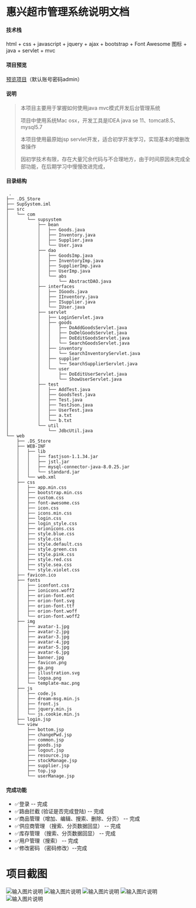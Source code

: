 

# 惠兴超市管理系统说明文档

####  技术栈

html + css + javascript + jquery + ajax + bootstrap + Font Awesome 图标 + java + servlet + mvc

####  项目预览

[预览项目](http://admin.cooxl.cn:8989/)（默认账号密码admin）

#### 说明

> 本项目主要用于掌握如何使用java mvc模式开发后台管理系统
>
> 项目中使用系统Mac osx，开发工具是IDEA java se 11、tomcat8.5、mysql5.7
>
> 本项目使用最原始jsp servlet开发，适合初学开发学习，实现基本的增删改查操作
>
> 因初学技术有限，存在大量冗余代码与不合理地方，由于时间原因未完成全部功能，在后期学习中慢慢改进完成，

#### 目录结构
```tree
 .
├── .DS_Store
├── SupSystem.iml
├── src
│   └── com
│       └── supsystem
│           ├── bean
│           │   ├── Goods.java
│           │   ├── Inventory.java
│           │   ├── Supplier.java
│           │   └── User.java
│           ├── dao
│           │   ├── GoodsImp.java
│           │   ├── InventoryImp.java
│           │   ├── SupplierImp.java
│           │   ├── UserImp.java
│           │   └── abs
│           │       └── AbstractDAO.java
│           ├── interfaces
│           │   ├── IGoods.java
│           │   ├── IInventory.java
│           │   ├── ISupplier.java
│           │   └── IUser.java
│           ├── servlet
│           │   ├── LoginServlet.java
│           │   ├── goods
│           │   │   ├── DoAddGoodsServlet.java
│           │   │   ├── DoDelGoodsServlet.java
│           │   │   ├── DoEditGoodsServlet.java
│           │   │   └── SearchGoodsServlet.java
│           │   ├── inventory
│           │   │   └── SearchInventoryServlet.java
│           │   ├── supplier
│           │   │   └── SearchSupplierServlet.java
│           │   └── user
│           │       ├── DoEditUserServlet.java
│           │       └── ShowUserServlet.java
│           ├── test
│           │   ├── AddTest.java
│           │   ├── GoodsTest.java
│           │   ├── Test.java
│           │   ├── TestJson.java
│           │   ├── UserTest.java
│           │   ├── a.txt
│           │   └── b.txt
│           └── util
│               └── JdbcUtil.java
└── web
    ├── .DS_Store
    ├── WEB-INF
    │   ├── lib
    │   │   ├── fastjson-1.1.34.jar
    │   │   ├── jstl.jar
    │   │   ├── mysql-connector-java-8.0.25.jar
    │   │   └── standard.jar
    │   └── web.xml
    ├── css
    │   ├── app.min.css
    │   ├── bootstrap.min.css
    │   ├── custom.css
    │   ├── font-awesome.css
    │   ├── icon.css
    │   ├── icons.min.css
    │   ├── login.css
    │   ├── login_style.css
    │   ├── orionicons.css
    │   ├── style.blue.css
    │   ├── style.css
    │   ├── style.default.css
    │   ├── style.green.css
    │   ├── style.pink.css
    │   ├── style.red.css
    │   ├── style.sea.css
    │   └── style.violet.css
    ├── favicon.ico
    ├── fonts
    │   ├── iconfont.css
    │   ├── ionicons.woff2
    │   ├── orion-font.eot
    │   ├── orion-font.svg
    │   ├── orion-font.ttf
    │   ├── orion-font.woff
    │   └── orion-font.woff2
    ├── img
    │   ├── avatar-1.jpg
    │   ├── avatar-2.jpg
    │   ├── avatar-3.jpg
    │   ├── avatar-4.jpg
    │   ├── avatar-5.jpg
    │   ├── avatar-6.jpg
    │   ├── banner.jpg
    │   ├── favicon.png
    │   ├── ga.png
    │   ├── illustration.svg
    │   ├── logoa.png
    │   └── template-mac.png
    ├── js
    │   ├── code.js
    │   ├── dream-msg.min.js
    │   ├── front.js
    │   ├── jquery.min.js
    │   └── js.cookie.min.js
    ├── login.jsp
    └── view
        ├── bottom.jsp
        ├── changePwd.jsp
        ├── common.jsp
        ├── goods.jsp
        ├── logout.jsp
        ├── resource.jsp
        ├── stockManage.jsp
        ├── supplier.jsp
        ├── top.jsp
        └── userManage.jsp
```
#### 完成功能

-  ✅登录 -- 完成
-  ✅路由拦截  (验证是否完成登陆) -- 完成
-  ✅商品管理（增加、编辑、搜索、删除、分页） -- 完成
-  ✅供应商管理 （搜索、分页数据回显） -- 完成
-  ✅库存管理 （搜索、分页数据回显） -- 完成
-  ✅用户管理（搜索） -- 完成
-  ✅修改密码 （密码修改）--完成

# 项目截图
![输入图片说明](%E9%A1%B9%E7%9B%AE%E6%88%AA%E5%9B%BE/1821639230290_.pic.jpg)
![输入图片说明](%E9%A1%B9%E7%9B%AE%E6%88%AA%E5%9B%BE/1831639230358_.pic.jpg)
![输入图片说明](%E9%A1%B9%E7%9B%AE%E6%88%AA%E5%9B%BE/1841639230388_.pic.jpg)
![输入图片说明](%E9%A1%B9%E7%9B%AE%E6%88%AA%E5%9B%BE/1911639309671_.pic.jpg)
![输入图片说明](%E9%A1%B9%E7%9B%AE%E6%88%AA%E5%9B%BE/1881639230506_.pic.jpg)
